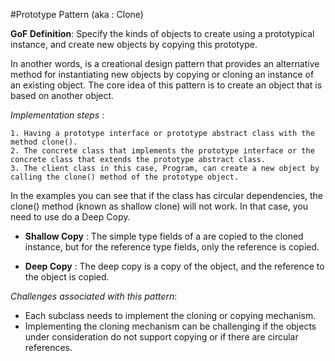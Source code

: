 #Prototype Pattern (aka : Clone)

**GoF Definition**:
Specify the kinds of objects to create using a prototypical instance, and create new objects by copying this prototype.

In another words, is a creational design pattern that provides an alternative method for instantiating new objects by copying or cloning an instance of an existing object. The core idea of this pattern is to 
create an object that is based on another object.


*Implementation steps* :

    1. Having a prototype interface or prototype abstract class with the method clone().
    2. The concrete class that implements the prototype interface or the concrete class that extends the prototype abstract class.
    3. The client class in this case, Program, can create a new object by calling the clone() method of the prototype object.

In the examples you can see that if the class has circular dependencies, the clone() method (known as shallow clone) will not work. In that case, you need to use do a Deep Copy.

* **Shallow Copy** : The simple type fields of a are copied to the cloned instance, but for the reference type fields, only the reference is copied.


* **Deep Copy** : The deep copy is a copy of the object, and the reference to the object is copied.

*Challenges associated with this pattern*:
* Each subclass needs to implement the cloning or copying mechanism.
* Implementing the cloning mechanism can be challenging if the objects under consideration do not support copying or if there are circular references.